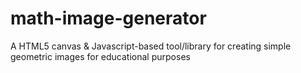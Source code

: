 # math-image-generator
A HTML5 canvas & Javascript-based tool/library for creating simple geometric images for educational purposes
